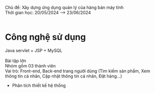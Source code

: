 Chủ đề: Xây dựng ứng dụng quản lý của hàng bán máy tính <br>
Thời gian học: 20/05/2024 --> 23/06/2024 <br>
<br>
 # Công nghệ sử dụng <br>
Java servlet + JSP + MySQL <br>
<br>
Bài tập lớn<br>
Nhóm gồm 03 thành viên<br>
Vai trò: Front-end, Back-end trang người dùng (Tìm kiếm sản phẩm, Xem thông tin cá nhân, Cập nhật thông tin cá nhân, Đặt hàng...)<br>
- Phân tích thiết kế hệ thống
